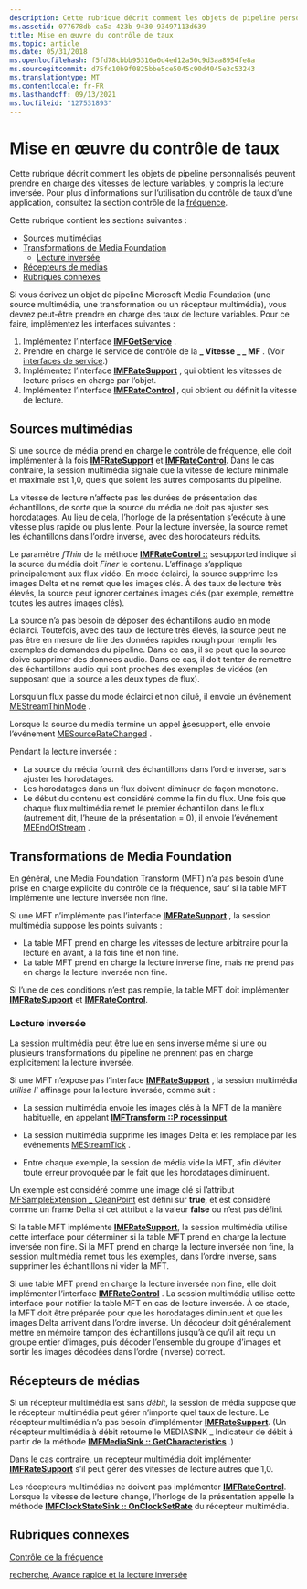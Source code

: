 ```yaml
---
description: Cette rubrique décrit comment les objets de pipeline personnalisés peuvent prendre en charge des vitesses de lecture variables, y compris la lecture inversée. Pour plus d’informations sur l’utilisation du contrôle de taux d’une application, consultez la section contrôle de la fréquence.
ms.assetid: 077678db-ca5a-423b-9430-93497113d639
title: Mise en œuvre du contrôle de taux
ms.topic: article
ms.date: 05/31/2018
ms.openlocfilehash: f5fd78cbbb95316a0d4ed12a50c9d3aa8954fe8a
ms.sourcegitcommit: d75fc10b9f0825bbe5ce5045c90d4045e3c53243
ms.translationtype: MT
ms.contentlocale: fr-FR
ms.lasthandoff: 09/13/2021
ms.locfileid: "127531893"
---
```

# <a name="implementing-rate-control"></a>Mise en œuvre du contrôle de taux

Cette rubrique décrit comment les objets de pipeline personnalisés peuvent prendre en charge des vitesses de lecture variables, y compris la lecture inversée. Pour plus d’informations sur l’utilisation du contrôle de taux d’une application, consultez la section contrôle de la [fréquence](rate-control.md).

Cette rubrique contient les sections suivantes :

-   [Sources multimédias](#media-sources)
-   [Transformations de Media Foundation](#media-foundation-transforms)
    -   [Lecture inversée](#reverse-playback)
-   [Récepteurs de médias](#media-sinks)
-   [Rubriques connexes](#related-topics)

Si vous écrivez un objet de pipeline Microsoft Media Foundation (une source multimédia, une transformation ou un récepteur multimédia), vous devrez peut-être prendre en charge des taux de lecture variables. Pour ce faire, implémentez les interfaces suivantes :

1.  Implémentez l’interface [**IMFGetService**](/windows/desktop/api/mfidl/nn-mfidl-imfgetservice) .
2.  Prendre en charge le service de contrôle de la **\_ Vitesse \_ \_ MF** . (Voir [interfaces de service](service-interfaces.md).)
3.  Implémentez l’interface [**IMFRateSupport**](/windows/desktop/api/mfidl/nn-mfidl-imfratesupport) , qui obtient les vitesses de lecture prises en charge par l’objet.
4.  Implémentez l’interface [**IMFRateControl**](/windows/desktop/api/mfidl/nn-mfidl-imfratecontrol) , qui obtient ou définit la vitesse de lecture.

## <a name="media-sources"></a>Sources multimédias

Si une source de média prend en charge le contrôle de fréquence, elle doit implémenter à la fois [**IMFRateSupport**](/windows/desktop/api/mfidl/nn-mfidl-imfratesupport) et [**IMFRateControl**](/windows/desktop/api/mfidl/nn-mfidl-imfratecontrol). Dans le cas contraire, la session multimédia signale que la vitesse de lecture minimale et maximale est 1,0, quels que soient les autres composants du pipeline.

La vitesse de lecture n’affecte pas les durées de présentation des échantillons, de sorte que la source du média ne doit pas ajuster ses horodatages. Au lieu de cela, l’horloge de la présentation s’exécute à une vitesse plus rapide ou plus lente. Pour la lecture inversée, la source remet les échantillons dans l’ordre inverse, avec des horodateurs réduits.

Le paramètre *fThin* de la méthode [**IMFRateControl ::**](/windows/desktop/api/mfidl/nf-mfidl-imfratecontrol-setrate) sesupported indique si la source du média doit *Finer* le contenu. L’affinage s’applique principalement aux flux vidéo. En mode éclairci, la source supprime les images Delta et ne remet que les images clés. À des taux de lecture très élevés, la source peut ignorer certaines images clés (par exemple, remettre toutes les autres images clés).

La source n’a pas besoin de déposer des échantillons audio en mode éclairci. Toutefois, avec des taux de lecture très élevés, la source peut ne pas être en mesure de lire des données rapides nough pour remplir les exemples de demandes du pipeline. Dans ce cas, il se peut que la source doive supprimer des données audio. Dans ce cas, il doit tenter de remettre des échantillons audio qui sont proches des exemples de vidéos (en supposant que la source a les deux types de flux).

Lorsqu’un flux passe du mode éclairci et non dilué, il envoie un événement [MEStreamThinMode](mestreamthinmode.md) .

Lorsque la source du média termine un appel [**à**](/windows/desktop/api/mfidl/nf-mfidl-imfratecontrol-setrate)sesupport, elle envoie l’événement [MESourceRateChanged](mesourceratechanged.md) .

Pendant la lecture inversée :

-   La source du média fournit des échantillons dans l’ordre inverse, sans ajuster les horodatages.
-   Les horodatages dans un flux doivent diminuer de façon monotone.
-   Le début du contenu est considéré comme la fin du flux. Une fois que chaque flux multimédia remet le premier échantillon dans le flux (autrement dit, l’heure de la présentation = 0), il envoie l’événement [MEEndOfStream](meendofstream.md) .

## <a name="media-foundation-transforms"></a>Transformations de Media Foundation

En général, une Media Foundation Transform (MFT) n’a pas besoin d’une prise en charge explicite du contrôle de la fréquence, sauf si la table MFT implémente une lecture inversée non fine.

Si une MFT n’implémente pas l’interface [**IMFRateSupport**](/windows/desktop/api/mfidl/nn-mfidl-imfratesupport) , la session multimédia suppose les points suivants :

-   La table MFT prend en charge les vitesses de lecture arbitraire pour la lecture en avant, à la fois fine et non fine.
-   La table MFT prend en charge la lecture inverse fine, mais ne prend pas en charge la lecture inversée non fine.

Si l’une de ces conditions n’est pas remplie, la table MFT doit implémenter [**IMFRateSupport**](/windows/desktop/api/mfidl/nn-mfidl-imfratesupport) et [**IMFRateControl**](/windows/desktop/api/mfidl/nn-mfidl-imfratecontrol).

### <a name="reverse-playback"></a>Lecture inversée

La session multimédia peut être lue en sens inverse même si une ou plusieurs transformations du pipeline ne prennent pas en charge explicitement la lecture inversée.

Si une MFT n’expose pas l’interface [**IMFRateSupport**](/windows/desktop/api/mfidl/nn-mfidl-imfratesupport) , la session multimédia *utilise l'* affinage pour la lecture inversée, comme suit :

-   La session multimédia envoie les images clés à la MFT de la manière habituelle, en appelant [**IMFTransform ::P rocessinput**](/windows/desktop/api/mftransform/nf-mftransform-imftransform-processinput).

-   La session multimédia supprime les images Delta et les remplace par les événements [MEStreamTick](mestreamtick.md) .

-   Entre chaque exemple, la session de média vide la MFT, afin d’éviter toute erreur provoquée par le fait que les horodatages diminuent.

Un exemple est considéré comme une image clé si l’attribut [MFSampleExtension \_ CleanPoint](mfsampleextension-cleanpoint-attribute.md) est défini sur **true**, et est considéré comme un frame Delta si cet attribut a la valeur **false** ou n’est pas défini.

Si la table MFT implémente [**IMFRateSupport**](/windows/desktop/api/mfidl/nn-mfidl-imfratesupport), la session multimédia utilise cette interface pour déterminer si la table MFT prend en charge la lecture inversée non fine. Si la MFT prend en charge la lecture inversée non fine, la session multimédia remet tous les exemples, dans l’ordre inverse, sans supprimer les échantillons ni vider la MFT.

Si une table MFT prend en charge la lecture inversée non fine, elle doit implémenter l’interface [**IMFRateControl**](/windows/desktop/api/mfidl/nn-mfidl-imfratecontrol) . La session multimédia utilise cette interface pour notifier la table MFT en cas de lecture inversée. À ce stade, la MFT doit être préparée pour que les horodatages diminuent et que les images Delta arrivent dans l’ordre inverse. Un décodeur doit généralement mettre en mémoire tampon des échantillons jusqu’à ce qu’il ait reçu un groupe entier d’images, puis décoder l’ensemble du groupe d’images et sortir les images décodées dans l’ordre (inverse) correct.

## <a name="media-sinks"></a>Récepteurs de médias

Si un récepteur multimédia est sans *débit*, la session de média suppose que le récepteur multimédia peut gérer n’importe quel taux de lecture. Le récepteur multimédia n’a pas besoin d’implémenter [**IMFRateSupport**](/windows/desktop/api/mfidl/nn-mfidl-imfratesupport). (Un récepteur multimédia à débit retourne le MEDIASINK \_ Indicateur de débit à partir de la méthode [**IMFMediaSink :: GetCharacteristics**](/windows/desktop/api/mfidl/nf-mfidl-imfmediasink-getcharacteristics) .)

Dans le cas contraire, un récepteur multimédia doit implémenter [**IMFRateSupport**](/windows/desktop/api/mfidl/nn-mfidl-imfratesupport) s’il peut gérer des vitesses de lecture autres que 1,0.

Les récepteurs multimédias ne doivent pas implémenter [**IMFRateControl**](/windows/desktop/api/mfidl/nn-mfidl-imfratecontrol). Lorsque la vitesse de lecture change, l’horloge de la présentation appelle la méthode [**IMFClockStateSink :: OnClockSetRate**](/windows/desktop/api/mfidl/nf-mfidl-imfclockstatesink-onclocksetrate) du récepteur multimédia.

## <a name="related-topics"></a>Rubriques connexes

<dl> <dt>

[Contrôle de la fréquence](rate-control.md)
</dt> <dt>

[recherche, Avance rapide et la lecture inversée](seeking--fast-forward--and-reverse-play.md)
</dt> </dl>

 

 



